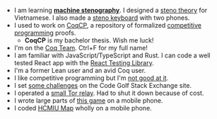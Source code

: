 - I am learning [**machine stenography**](https://en.wikipedia.org/wiki/Stenotype). I designed a [steno theory](https://github.com/huynhtrankhanh/vietnamese-steno) for Vietnamese. I also made a [steno keyboard](https://github.com/huynhtrankhanh/TwoPhoneSteno) with two phones.
- I used to work on [CoqCP](https://github.com/huynhtrankhanh/CoqCP), a repository of formalized [competitive programming](https://en.wikipedia.org/wiki/Competitive_programming) proofs.
  + **CoqCP** is my bachelor thesis. Wish me luck!
- I'm on the [Coq Team](https://coq.inria.fr/coq-team.html). Ctrl+F for my full name!
- I am familiar with JavaScript/TypeScript and Rust. I can code a well tested React app with the [React Testing Library](https://testing-library.com/react).
- I'm a former Lean user and an avid Coq user.
- I like competitive programming but I'm [not good at it](https://codeforces.com/profile/huynhtrankhanh).
- I set [some challenges](https://codegolf.stackexchange.com/users/103581/hu%e1%bb%b3nh-tr%e1%ba%a7n-khanh) on the Code Golf Stack Exchange site.
- I operated a [small Tor relay](https://metrics.torproject.org/rs.html#details/35AD2E229704BE679FDB97B36A59E11F06EBF4B8). Had to shut it down because of cost.
- I wrote large parts of [this game](https://github.com/huynhtrankhanh/Crusgkeo) on a mobile phone.
- I coded [HCMIU Map](https://hcmiumap.huynhtrankhanh.com) wholly on a mobile phone.

